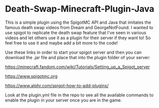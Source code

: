# Death-Swap-Minecraft-Plugin-Java
This is a simple plugin using the SpigotMC API and Java that imitates the famous death swap videos from Dream and GeorgeNotFound. I wanted to use spigot to replicate
the death swap feature that I've seen in various videos and let others use it as a plugin for their server if they want to! So feel free to use it and maybe add a bit 
more to the code!


Use these links in order to start your spigot server and then you can download the .jar file and place that into the plugin folder of your server:

https://minecraft.fandom.com/wiki/Tutorials/Setting_up_a_Spigot_server


https://www.spigotmc.org


https://www.alphr.com/spigot-how-to-add-plugins/

Look at the plugin.yml file in the repo to see all the available commands to enable the plugin in your server once you are in the game.
